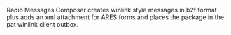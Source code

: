 Radio Messages Composer creates winlink style messages in b2f format plus adds an xml attachment for ARES forms and places the package in the pat winlink client outbox.
